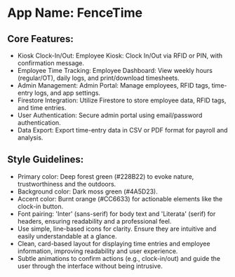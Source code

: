 # **App Name**: FenceTime

## Core Features:

- Kiosk Clock-In/Out: Employee Kiosk: Clock In/Out via RFID or PIN, with confirmation message.
- Employee Time Tracking: Employee Dashboard: View weekly hours (regular/OT), daily logs, and print/download timesheets.
- Admin Management: Admin Portal: Manage employees, RFID tags, time-entry logs, and app settings.
- Firestore Integration: Utilize Firestore to store employee data, RFID tags, and time entries.
- User Authentication: Secure admin portal using email/password authentication.
- Data Export: Export time-entry data in CSV or PDF format for payroll and analysis.

## Style Guidelines:

- Primary color: Deep forest green (#228B22) to evoke nature, trustworthiness and the outdoors.
- Background color: Dark moss green (#4A5D23).
- Accent color: Burnt orange (#CC6633) for actionable elements like the clock-in button.
- Font pairing: 'Inter' (sans-serif) for body text and 'Literata' (serif) for headers, ensuring readability and a professional feel.
- Use simple, line-based icons for clarity. Ensure they are intuitive and easily understandable at a glance.
- Clean, card-based layout for displaying time entries and employee information, improving readability and user experience.
- Subtle animations to confirm actions (e.g., clock-in/out) and guide the user through the interface without being intrusive.